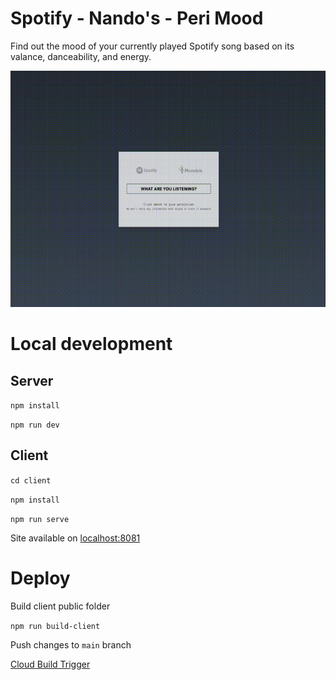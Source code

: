 # Spotify - Nando's - Peri Mood

Find out the mood of your currently played Spotify song based on its valance, danceability, and energy.

![demo](assets/demo.gif)



# Local development

## Server

`npm install`

`npm run dev`

## Client

`cd client`

`npm install`

`npm run serve`

Site available on [localhost:8081](http://localhost:8081)


# Deploy 

Build client public folder

`npm run build-client`


Push changes to `main` branch

[Cloud Build Trigger](https://console.cloud.google.com/cloud-build/triggers/edit/00f1e6a3-ca33-4925-80ad-1cd419660d18?authuser=2&orgonly=true&project=miguelpuig-341508&supportedpurview=project)